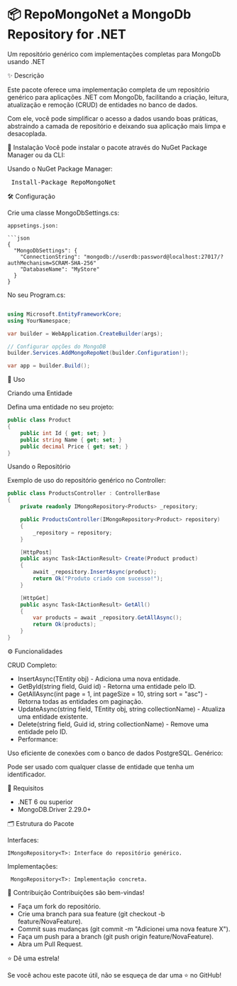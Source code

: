 # 📦 RepoMongoNet a MongoDb Repository for .NET

Um repositório genérico com implementações completas para MongoDb usando .NET

✨ Descrição

Este pacote oferece uma implementação completa de um repositório genérico para aplicações .NET com MongoDb, facilitando a criação, leitura, atualização e remoção (CRUD) de entidades no banco de dados.

Com ele, você pode simplificar o acesso a dados usando boas práticas, abstraindo a camada de repositório e deixando sua aplicação mais limpa e desacoplada.

🚀 Instalação
Você pode instalar o pacote através do NuGet Package Manager ou da CLI:

Usando o NuGet Package Manager:
<pre> Install-Package RepoMongoNet </pre>

🛠️ Configuração

Crie uma classe MongoDbSettings.cs:

```
appsetings.json:

```json
{
  "MongoDbSettings": {
    "ConnectionString": "mongodb://userdb:password@localhost:27017/?authMechanism=SCRAM-SHA-256"
    "DatabaseName": "MyStore"
  }
}
```

No seu Program.cs:

```csharp

using Microsoft.EntityFrameworkCore;
using YourNamespace;

var builder = WebApplication.CreateBuilder(args);

// Configurar opções do MongoDB
builder.Services.AddMongoRepoNet(builder.Configuration!);

var app = builder.Build();

```

🎯 Uso

Criando uma Entidade

Defina uma entidade no seu projeto:
```csharp
public class Product
{
    public int Id { get; set; }
    public string Name { get; set; }
    public decimal Price { get; set; }
}

```
Usando o Repositório

Exemplo de uso do repositório genérico no Controller:

```csharp
public class ProductsController : ControllerBase
{
    private readonly IMongoRepository<Products> _repository;

    public ProductsController(IMongoRepository<Product> repository)
    {
        _repository = repository;
    }

    [HttpPost]
    public async Task<IActionResult> Create(Product product)
    {
        await _repository.InsertAsync(product);
        return Ok("Produto criado com sucesso!");
    }

    [HttpGet]
    public async Task<IActionResult> GetAll()
    {
        var products = await _repository.GetAllAsync();
        return Ok(products);
    }
}

```


⚙️ Funcionalidades

CRUD Completo:

* InsertAsync(TEntity obj) - Adiciona uma nova entidade.
* GetById(string field, Guid id) - Retorna uma entidade pelo ID.
* GetAllAsync(int page = 1, int pageSize = 10, string sort = "asc") - Retorna todas as entidades om paginação.
* UpdateAsync(string field, TEntity obj, string collectionName) - Atualiza uma entidade existente.
* Delete(string field, Guid id, string collectionName) - Remove uma entidade pelo ID.
* Performance:

Uso eficiente de conexões com o banco de dados PostgreSQL.
Genérico:

Pode ser usado com qualquer classe de entidade que tenha um identificador.

🧩 Requisitos

* .NET 6 ou superior
* MongoDB.Driver 2.29.0+

🗂️ Estrutura do Pacote

Interfaces:

``` IMongoRepository<T>: Interface do repositório genérico. ```
  
Implementações:

``` MongoRepository<T>: Implementação concreta.```

🤝 Contribuição
Contribuições são bem-vindas!

* Faça um fork do repositório.
* Crie uma branch para sua feature (git checkout -b feature/NovaFeature).
* Commit suas mudanças (git commit -m "Adicionei uma nova feature X").
* Faça um push para a branch (git push origin feature/NovaFeature).
* Abra um Pull Request.

⭐ Dê uma estrela!

Se você achou este pacote útil, não se esqueça de dar uma ⭐ no GitHub!
